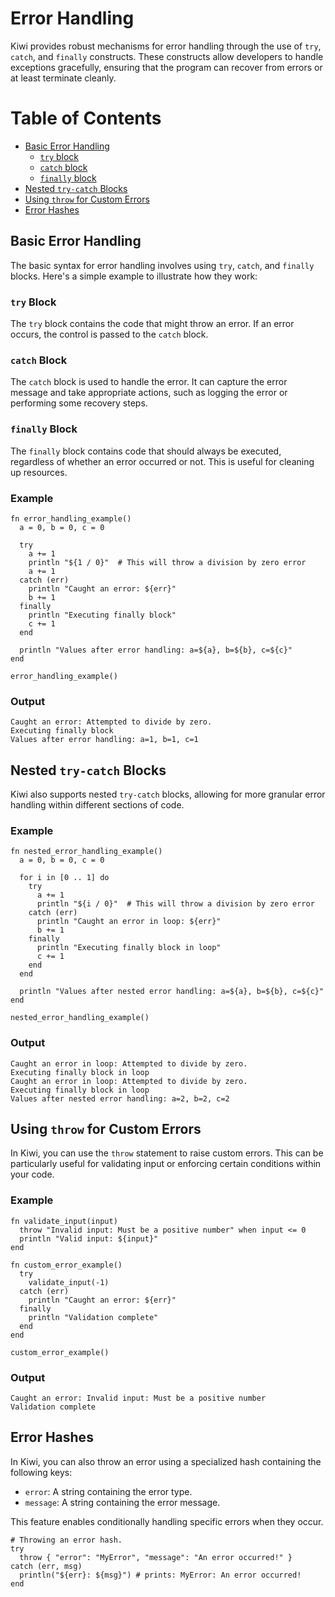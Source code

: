 # Error Handling

Kiwi provides robust mechanisms for error handling through the use of `try`, `catch`, and `finally` constructs. These constructs allow developers to handle exceptions gracefully, ensuring that the program can recover from errors or at least terminate cleanly.

# Table of Contents
- [Basic Error Handling](#basic-error-handling)
  - [`try` block](#try-block)
  - [`catch` block](#catch-block)
  - [`finally` block](#finally-block)
- [Nested `try-catch` Blocks](#nested-try-catch-blocks)
- [Using `throw` for Custom Errors](#using-throw-for-custom-errors)
- [Error Hashes](#error-hashes)

## Basic Error Handling

The basic syntax for error handling involves using `try`, `catch`, and `finally` blocks. Here's a simple example to illustrate how they work:

### `try` Block
The `try` block contains the code that might throw an error. If an error occurs, the control is passed to the `catch` block.

### `catch` Block
The `catch` block is used to handle the error. It can capture the error message and take appropriate actions, such as logging the error or performing some recovery steps.

### `finally` Block
The `finally` block contains code that should always be executed, regardless of whether an error occurred or not. This is useful for cleaning up resources.

### Example

```kiwi
fn error_handling_example()
  a = 0, b = 0, c = 0

  try
    a += 1
    println "${1 / 0}"  # This will throw a division by zero error
    a += 1
  catch (err)
    println "Caught an error: ${err}"
    b += 1
  finally
    println "Executing finally block"
    c += 1
  end

  println "Values after error handling: a=${a}, b=${b}, c=${c}"
end

error_handling_example()
```

### Output
```
Caught an error: Attempted to divide by zero.
Executing finally block
Values after error handling: a=1, b=1, c=1
```

## Nested `try-catch` Blocks

Kiwi also supports nested `try-catch` blocks, allowing for more granular error handling within different sections of code.

### Example

```kiwi
fn nested_error_handling_example()
  a = 0, b = 0, c = 0

  for i in [0 .. 1] do
    try
      a += 1
      println "${i / 0}"  # This will throw a division by zero error
    catch (err)
      println "Caught an error in loop: ${err}"
      b += 1
    finally
      println "Executing finally block in loop"
      c += 1
    end
  end

  println "Values after nested error handling: a=${a}, b=${b}, c=${c}"
end

nested_error_handling_example()
```

### Output
```
Caught an error in loop: Attempted to divide by zero.
Executing finally block in loop
Caught an error in loop: Attempted to divide by zero.
Executing finally block in loop
Values after nested error handling: a=2, b=2, c=2
```

## Using `throw` for Custom Errors

In Kiwi, you can use the `throw` statement to raise custom errors. This can be particularly useful for validating input or enforcing certain conditions within your code.

### Example

```kiwi
fn validate_input(input)
  throw "Invalid input: Must be a positive number" when input <= 0
  println "Valid input: ${input}"
end

fn custom_error_example()
  try
    validate_input(-1)
  catch (err)
    println "Caught an error: ${err}"
  finally
    println "Validation complete"
  end
end

custom_error_example()
```

### Output
```
Caught an error: Invalid input: Must be a positive number
Validation complete
```

## Error Hashes

In Kiwi, you can also throw an error using a specialized hash containing the following keys:
- `error`: A string containing the error type.
- `message`: A string containing the error message.

This feature enables conditionally handling specific errors when they occur.

```kiwi
# Throwing an error hash.
try
  throw { "error": "MyError", "message": "An error occurred!" }
catch (err, msg)
  println("${err}: ${msg}") # prints: MyError: An error occurred!
end
```